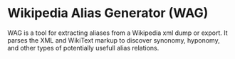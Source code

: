 # Wikipedia Alias Generator (WAG)

WAG is a tool for extracting aliases from a Wikipedia xml dump or export. It parses the XML and WikiText markup
to discover synonomy, hyponomy, and other types of potentially usefull alias relations.

